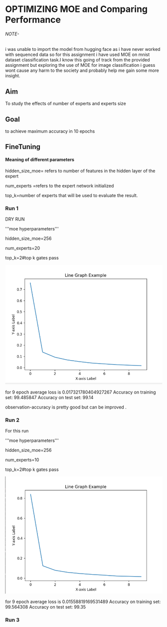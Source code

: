 # OPTIMIZING MOE and Comparing Performance

###### NOTE-

i was unable to import the model from hugging face as i have never worked with sequenced data so for this assignment i have used MOE on mnist dataset classification task.I know this going of track from the provided assignment but exploring the use of MOE for image classification i guess wont cause any harm to the society and probably help me gain some more insight.

## Aim

To study the effects of number of experts and experts size

## Goal

to achieve maximum accuracy in 10 epochs

## FineTuning

#### Meaning of different parameters

hidden_size_moe= refers to number of features in the hidden layer of the expert

num_experts =refers to the expert network initialized

top_k=number of experts that will be used to evaluate the result.

### Run 1

DRY RUN

'''moe hyperparameters'''

hidden_size_moe=256

num_experts=20

top_k=2#top k gates pass

![1709465870202](image/Readme/1709465870202.png)

for 9 epoch average loss is 0.017321780404927267
Accuracy on training set: 99.485847
Accuracy on test set: 99.14


observation-accuracy is pretty good but can be improved .

### Run 2

For this run


'''moe hyperparameters'''

hidden_size_moe=256

num_experts=10

top_k=2#top k gates pass

![1709467538769](image/Readme/1709467538769.png)

for 9 epoch average loss is 0.01558819169531489
Accuracy on training set: 99.564308
Accuracy on test set: 99.35

### Run 3
